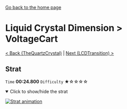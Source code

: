 [Go back to the home page](https://github.com/Doublevil/scbspeedrun)

# Liquid Crystal Dimension > VoltageCart

[< Back (TheQuartzCrystal)](https://github.com/Doublevil/scbspeedrun/blob/main/levels/LCD/TheQuartzCrystal.md) | [Next (LCDTransition) >](https://github.com/Doublevil/scbspeedrun/blob/main/levels/LCD/LCDTransition.md)

## Strat

`Time` **00:24.800** `Difficulty` ★☆☆☆☆
<details open>
  <summary>Click to show/hide the strat</summary>

  [![Strat animation](https://github.com/Doublevil/scbspeedrun/blob/main/media/levels/LCD/VoltageCart_Strat.webp)](https://github.com/Doublevil/scbspeedrun/blob/main/media/levels/LCD/VoltageCart_Strat.mp4?raw=true)
</details>
